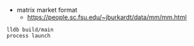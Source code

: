 


+ matrix market format
    + https://people.sc.fsu.edu/~jburkardt/data/mm/mm.html


```
lldb build/main
process launch
```